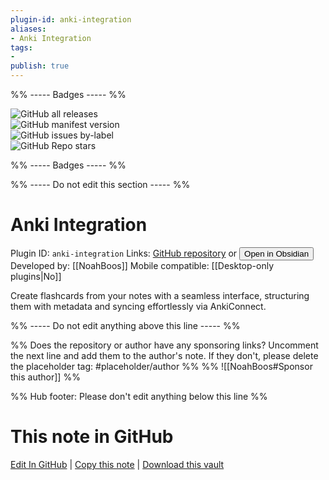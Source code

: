 ```yaml
---
plugin-id: anki-integration
aliases:
- Anki Integration
tags: 
- 
publish: true
---
```


%% ----- Badges ----- %%

![GitHub all releases](https://img.shields.io/github/downloads/NoahBoos/obsidian-anki-integration/total?color=573E7A&logo=github&style=for-the-badge)   
![GitHub manifest version](https://img.shields.io/github/manifest-json/v/NoahBoos/obsidian-anki-integration?color=573E7A&logo=github&style=for-the-badge)   
![GitHub issues by-label](https://img.shields.io/github/issues/NoahBoos/obsidian-anki-integration/help%20wanted?color=573E7A&logo=github&style=for-the-badge)   
![GitHub Repo stars](https://img.shields.io/github/stars/NoahBoos/obsidian-anki-integration?color=573E7A&logo=github&style=for-the-badge)

%% ----- Badges ----- %%

%% ----- Do not edit this section ----- %%

# Anki Integration

Plugin ID: `anki-integration`
Links: [GitHub repository](https://github.com/NoahBoos/obsidian-anki-integration) or [<button id=HH>Open in Obsidian</button>](obsidian://show-plugin?id=anki-integration)
Developed by: [[NoahBoos]]
Mobile compatible: [[Desktop-only plugins|No]]

Create flashcards from your notes with a seamless interface, structuring them with metadata and syncing effortlessly via AnkiConnect.

%% ----- Do not edit anything above this line ----- %% 

%% Does the repository or author have any sponsoring links? Uncomment the next line and add them to the author's note. If they don't, please delete the placeholder tag: #placeholder/author %%
%% ![[NoahBoos#Sponsor this author]] %%

%% Hub footer: Please don't edit anything below this line %%

# This note in GitHub

<span class="git-footer">[Edit In GitHub](https://github.dev/obsidian-community/obsidian-hub/blob/main/02%20-%20Community%20Expansions/02.05%20All%20Community%20Expansions/Plugins/anki-integration.md "git-hub-edit-note") | [Copy this note](https://raw.githubusercontent.com/obsidian-community/obsidian-hub/main/02%20-%20Community%20Expansions/02.05%20All%20Community%20Expansions/Plugins/anki-integration.md "git-hub-copy-note") | [Download this vault](https://github.com/obsidian-community/obsidian-hub/archive/refs/heads/main.zip "git-hub-download-vault") </span>
